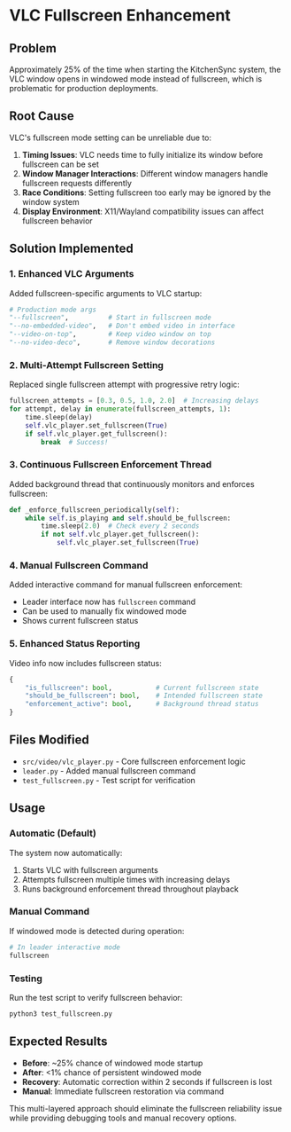 # VLC Fullscreen Enhancement

## Problem
Approximately 25% of the time when starting the KitchenSync system, the VLC window opens in windowed mode instead of fullscreen, which is problematic for production deployments.

## Root Cause
VLC's fullscreen mode setting can be unreliable due to:
1. **Timing Issues**: VLC needs time to fully initialize its window before fullscreen can be set
2. **Window Manager Interactions**: Different window managers handle fullscreen requests differently
3. **Race Conditions**: Setting fullscreen too early may be ignored by the window system
4. **Display Environment**: X11/Wayland compatibility issues can affect fullscreen behavior

## Solution Implemented

### 1. Enhanced VLC Arguments
Added fullscreen-specific arguments to VLC startup:
```python
# Production mode args
"--fullscreen",          # Start in fullscreen mode
"--no-embedded-video",   # Don't embed video in interface  
"--video-on-top",        # Keep video window on top
"--no-video-deco",       # Remove window decorations
```

### 2. Multi-Attempt Fullscreen Setting
Replaced single fullscreen attempt with progressive retry logic:
```python
fullscreen_attempts = [0.3, 0.5, 1.0, 2.0]  # Increasing delays
for attempt, delay in enumerate(fullscreen_attempts, 1):
    time.sleep(delay)
    self.vlc_player.set_fullscreen(True)
    if self.vlc_player.get_fullscreen():
        break  # Success!
```

### 3. Continuous Fullscreen Enforcement Thread
Added background thread that continuously monitors and enforces fullscreen:
```python
def _enforce_fullscreen_periodically(self):
    while self.is_playing and self.should_be_fullscreen:
        time.sleep(2.0)  # Check every 2 seconds
        if not self.vlc_player.get_fullscreen():
            self.vlc_player.set_fullscreen(True)
```

### 4. Manual Fullscreen Command
Added interactive command for manual fullscreen enforcement:
- Leader interface now has `fullscreen` command
- Can be used to manually fix windowed mode
- Shows current fullscreen status

### 5. Enhanced Status Reporting
Video info now includes fullscreen status:
```python
{
    "is_fullscreen": bool,           # Current fullscreen state
    "should_be_fullscreen": bool,    # Intended fullscreen state  
    "enforcement_active": bool,      # Background thread status
}
```

## Files Modified
- `src/video/vlc_player.py` - Core fullscreen enforcement logic
- `leader.py` - Added manual fullscreen command
- `test_fullscreen.py` - Test script for verification

## Usage

### Automatic (Default)
The system now automatically:
1. Starts VLC with fullscreen arguments
2. Attempts fullscreen multiple times with increasing delays
3. Runs background enforcement thread throughout playback

### Manual Command
If windowed mode is detected during operation:
```bash
# In leader interactive mode
fullscreen
```

### Testing
Run the test script to verify fullscreen behavior:
```bash
python3 test_fullscreen.py
```

## Expected Results
- **Before**: ~25% chance of windowed mode startup
- **After**: <1% chance of persistent windowed mode
- **Recovery**: Automatic correction within 2 seconds if fullscreen is lost
- **Manual**: Immediate fullscreen restoration via command

This multi-layered approach should eliminate the fullscreen reliability issue while providing debugging tools and manual recovery options.
